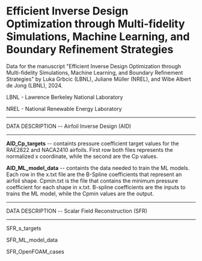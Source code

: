 # Efficient Inverse Design Optimization through Multi-fidelity Simulations, Machine Learning, and Boundary Refinement Strategies

Data for the manuscript "Efficient Inverse Design Optimization through Multi-fidelity Simulations, Machine Learning, and Boundary Refinement Strategies" by Luka Grbcic (LBNL), Juliane Müller (NREL), and Wibe Albert de Jong (LBNL), 2024.

LBNL - Lawrence Berkeley National Laboratory

NREL - National Renewable Energy Laboratory
_______

DATA DESCRIPTION -- Airfoil Inverse Design (AID)
_________

**AID_Cp_targets** -- containts pressure coefficient target values for the RAE2822 and NACA2410 airfoils. First row both files represents the normalized x coordinate, while the second are the Cp values.
	
**AID_ML_model_data** -- containts the data needed to train the ML models. Each row in the x.txt file are the B-Spline coefficients that represent an airfoil shape. Cpmin.txt is the file that contains the minimum pressure coefficient for each shape in x.txt. B-spline coefficients are the inputs to trains the ML model, while the Cpmin values are the output.

_______

DATA DESCRIPTION -- Scalar Field Reconstruction (SFR)
_________


SFR_s_targets

SFR_ML_model_data

SFR_OpenFOAM_cases

